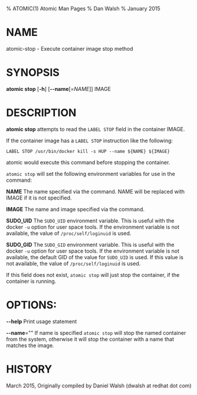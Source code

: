 % ATOMIC(1) Atomic Man Pages
% Dan Walsh
% January 2015
# NAME
atomic-stop - Execute container image stop method

# SYNOPSIS
**atomic stop**
[**-h**]
[**--name**[=*NAME*]]
IMAGE

# DESCRIPTION
**atomic stop** attempts to read the `LABEL STOP` field in the container
IMAGE.

If the container image has a `LABEL STOP` instruction like the following:

```LABEL STOP /usr/bin/docker kill -s HUP --name ${NAME} ${IMAGE}```

atomic would execute this command before stopping the container.

`atomic stop` will set the following environment variables for use in the command:

**NAME**
  The name specified via the command.  NAME will be replaced with IMAGE if it is not specified.

**IMAGE**
  The name and image specified via the command.

**SUDO_UID**
  The `SUDO_UID` environment variable.  This is useful with the docker `-u` option for user space tools.  If the environment variable is not available, the value of `/proc/self/loginuid` is used.

**SUDO_GID**
  The `SUDO_GID` environment variable.  This is useful with the docker `-u` option for user space tools.  If the environment variable is not available, the default GID of the value for `SUDO_UID` is used.  If this value is not available, the value of `/proc/self/loginuid` is used.

If this field does not exist, `atomic stop` will just stop the container, if
the container is running.

# OPTIONS:
**--help**
  Print usage statement

**--name**=""
   If name is specified `atomic stop` will stop the named container from the
   system, otherwise it will stop the container with a name that matches the
   image.

# HISTORY
March 2015, Originally compiled by Daniel Walsh (dwalsh at redhat dot com)
